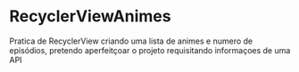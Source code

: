 # RecyclerViewAnimes
 Pratica de RecyclerView criando uma lista de animes e numero de episódios, pretendo aperfeitçoar o projeto requisitando informaçoes de uma API
